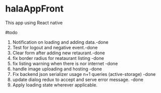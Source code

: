 # halaAppFront

This app using React native

#todo

1. Notification on loading and adding data.-done
2. Test for logout and negative event.-done
3. Clear form after adding new retaurant.-done
4. fix border radius for reataurant listing -done
5. fix listing warning when there is nor internet -done
6. handle image uploading and hosting -done
7. Fix backend json serializer usage n+1 queries (active-storage) -done
8. update dialog redux to accept and serve error message. -done
9. Apply loading state wherever applicable.
